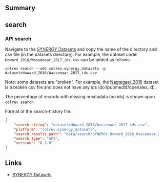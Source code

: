 ## Summary

## search

### API search

<!-- Download search results and store in `data/search/` directory. API-access not yet available. -->

Navigate to the [SYNERGY Datasets](https://github.com/asreview/synergy-dataset) and copy the name of the directory and csv file (in the datasets directory).
For example, the dataset under `Howard_2016/Wassenaar_2017_ids.csv` can be added as follows:

```
colrev search --add colrev.synergy_datasets -p dataset=Howard_2016/Wassenaar_2017_ids.csv
```

Note: some datasets are "broken". For example, the [Nagtegaal_2019](https://github.com/asreview/synergy-dataset/blob/master/datasets/Nagtegaal_2019/Nagtegaal_2019_ids.csv) dataset is a broken csv file and does not have any ids (doi/pubmedid/openalex_id).

The percentage of records with missing meatadata (no ids) is shown upon `colrev search`.

Format of the search-history file:

```json
{
    "search_string": "dataset=Howard_2016/Wassenaar_2017_ids.csv",
    "platform": "colrev.synergy_datasets",
    "search_results_path": "data/search/SYNERGY_Howard_2016_Wassenaar_2017.bib",
    "search_type": "API",
    "version": "0.1.0"
}
```

## Links

- [SYNERGY Datasets](https://github.com/asreview/synergy-dataset)
